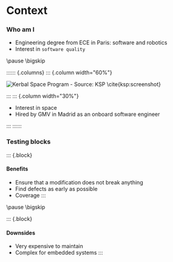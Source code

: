 # Context


### Who am I

* Engineering degree from ECE in Paris: software and robotics
* Interest in `software quality`

\pause
\bigskip

:::::: {.columns}
::: {.column width="60%"}

![Kerbal Space Program - Source: KSP \cite{ksp:screenshot}](ksp.jpg)

:::
::: {.column width="30%"}

* Interest in space
* Hired by GMV in Madrid as an onboard software engineer

:::
::::::


### Testing blocks

::: {.block}
#### Benefits
* Ensure that a modification does not break anything
* Find defects as early as possible
* Coverage
:::

\pause
\bigskip

::: {.block}
#### Downsides
* Very expensive to maintain
* Complex for embedded systems
:::
